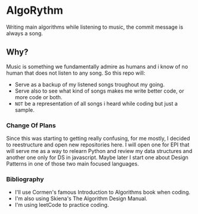 # AlgoRythm
Writing main algorithms while listening to music, the commit message is always a song.

## Why?
Music is something we fundamentally admire as humans and i know of no human that does not listen to any song.
So this repo will:

- Serve as a backup of my listened songs troughout my going. 
- Serve also to see what kind of songs makes me write better code, or more code or both.
- `NOT` be a representation of all songs i heard while coding but just a sample. 

### Change Of Plans
Since this was starting to getting really confusing, for me mostly, I decided to reestructure and open new repositories here. I will open one for EPI that will serve me as a way to relearn Python and review my data structures and another one only for DS in javascript. Maybe later I start one about Design Patterns in one of those two main focused languages.

 
### Bibliography
 - I'll use Cormen's famous Introduction to Algorithms book when coding.
 - I'm also using Skiena's The Algorithm Design Manual.
 - I'm using leetCode to practice coding.
